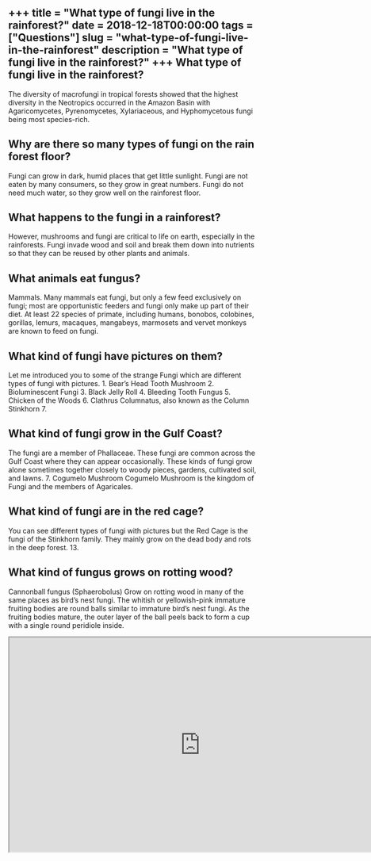 +++
title = "What type of fungi live in the rainforest?"
date = 2018-12-18T00:00:00
tags = ["Questions"]
slug = "what-type-of-fungi-live-in-the-rainforest"
description = "What type of fungi live in the rainforest?"
+++
What type of fungi live in the rainforest?
------------------------------------------

The diversity of macrofungi in tropical forests showed that the highest diversity in the Neotropics occurred in the Amazon Basin with Agaricomycetes, Pyrenomycetes, Xylariaceous, and Hyphomycetous fungi being most species-rich.

Why are there so many types of fungi on the rain forest floor?
--------------------------------------------------------------

Fungi can grow in dark, humid places that get little sunlight. Fungi are not eaten by many consumers, so they grow in great numbers. Fungi do not need much water, so they grow well on the rainforest floor.

What happens to the fungi in a rainforest?
------------------------------------------

However, mushrooms and fungi are critical to life on earth, especially in the rainforests. Fungi invade wood and soil and break them down into nutrients so that they can be reused by other plants and animals.

What animals eat fungus?
------------------------

Mammals. Many mammals eat fungi, but only a few feed exclusively on fungi; most are opportunistic feeders and fungi only make up part of their diet. At least 22 species of primate, including humans, bonobos, colobines, gorillas, lemurs, macaques, mangabeys, marmosets and vervet monkeys are known to feed on fungi.

What kind of fungi have pictures on them?
-----------------------------------------

Let me introduced you to some of the strange Fungi which are different types of fungi with pictures. 1. Bear’s Head Tooth Mushroom 2. Bioluminescent Fungi 3. Black Jelly Roll 4. Bleeding Tooth Fungus 5. Chicken of the Woods 6. Clathrus Columnatus, also known as the Column Stinkhorn 7.

What kind of fungi grow in the Gulf Coast?
------------------------------------------

The fungi are a member of Phallaceae. These fungi are common across the Gulf Coast where they can appear occasionally. These kinds of fungi grow alone sometimes together closely to woody pieces, gardens, cultivated soil, and lawns. 7. Cogumelo Mushroom Cogumelo Mushroom is the kingdom of Fungi and the members of Agaricales.

What kind of fungi are in the red cage?
---------------------------------------

You can see different types of fungi with pictures but the Red Cage is the fungi of the Stinkhorn family. They mainly grow on the dead body and rots in the deep forest. 13.

What kind of fungus grows on rotting wood?
------------------------------------------

Cannonball fungus (Sphaerobolus) Grow on rotting wood in many of the same places as bird’s nest fungi. The whitish or yellowish-pink immature fruiting bodies are round balls similar to immature bird’s nest fungi. As the fruiting bodies mature, the outer layer of the ball peels back to form a cup with a single round peridiole inside.

<iframe allow="accelerometer; autoplay; clipboard-write; encrypted-media; gyroscope; picture-in-picture" allowfullscreen="" class="__youtube_prefs__  epyt-is-override  no-lazyload" data-no-lazy="1" data-origheight="433" data-origwidth="770" data-skipgform_ajax_framebjll="" height="433" id="_ytid_91138" loading="lazy" src="https://www.youtube.com/embed/zb4y40kFhL4?enablejsapi=1&autoplay=0&cc_load_policy=0&cc_lang_pref=&iv_load_policy=1&loop=0&modestbranding=0&rel=1&fs=1&playsinline=0&autohide=2&theme=dark&color=red&controls=1&" title="YouTube player" width="770"></iframe>